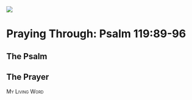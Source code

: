 <img class="intro-right" src="/images/art-paris-psalter.jpg">

<style>
  li {list-style-type: none;}
  p + ul {
    margin-top: -18px;
}
</style>

# Praying Through: Psalm 119:89-96

## The Psalm

## The Prayer

<div style="font-variant: small-caps;">
My Living Word
</div>
